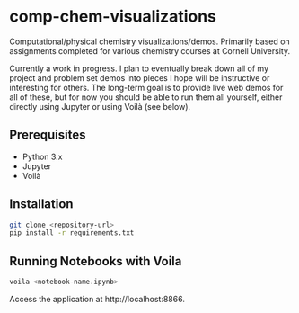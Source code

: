 # comp-chem-visualizations

Computational/physical chemistry visualizations/demos. Primarily based on assignments completed for various chemistry courses at Cornell University.

Currently a work in progress. I plan to eventually break down all of my project and problem set demos into pieces I hope will be instructive or interesting for others. The long-term goal is to provide live web demos for all of these, but for now you should be able to run them all yourself, either directly using Jupyter or using Voilà (see below).

## Prerequisites
- Python 3.x
- Jupyter
- Voilà

## Installation
```bash
git clone <repository-url>
pip install -r requirements.txt
```

## Running Notebooks with Voila
```bash
voila <notebook-name.ipynb>
```
Access the application at http://localhost:8866.



